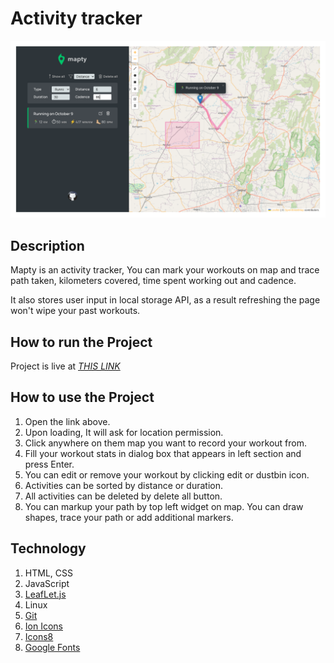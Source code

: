 # Activity tracker

![Activity Tracker](image.png)

## Description

Mapty is an activity tracker, You can mark your workouts on map and trace path taken, kilometers covered, time spent working out and cadence.

It also stores user input in local storage API, as a result refreshing the page won't wipe your past workouts.

## How to run the Project

Project is live at [*THIS LINK*](https://siddhart-singh.github.io/Acitvity-Tracker/)

## How to use the Project

1. Open the link above.
2. Upon loading, It will ask for location permission.
3. Click anywhere on them map you want to record your workout from.
4. Fill your workout stats in dialog box that appears in left section and press Enter.
5. You can edit or remove your workout by clicking edit or dustbin icon.
6. Activities can be sorted by distance or duration.
7. All activities can be deleted by delete all button.
8. You can markup your path by top left widget on map. You can draw shapes, trace your path or add additional markers.

## Technology

1. HTML, CSS
2. JavaScript
3. [LeafLet.js](https://leafletjs.com/)
3. Linux
4. [Git](https://git-scm.com/)
5. [Ion Icons](https://ionic.io/ionicons)
6. [Icons8](https://icons8.com/)
7. [Google Fonts](https://fonts.google.com/)
